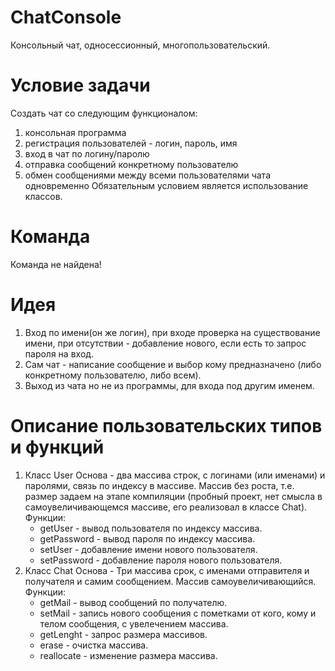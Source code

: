 # ChatConsole
Консольный чат, односессионный, многопользовательский.

# Условие задачи
Создать чат со следующим функционалом:

1. консольная программа
2. регистрация пользователей - логин, пароль, имя
3. вход в чат по логину/паролю
4. отправка сообщений конкретному пользователю
5. обмен сообщениями между всеми пользователями чата одновременно
Обязательным условием является использование классов.
# Команда
Команда не найдена!
# Идея
1. Вход по имени(он же логин), при входе проверка на существование имени, при отсутствии - добавление нового, если есть то запрос пароля на вход.
2. Сам чат - написание сообщение и выбор кому предназначено (либо конкретному пользователю, либо всем).
3. Выход из чата но не из программы, для входа под другим именем.
 # Описание пользовательских типов и функций
 1. Класс User
    Основа - два массива строк, с логинами (или именами) и паролями, связь по индексу в массиве.
    Массив без роста, т.е. размер задаем на этапе компиляции (пробный проект, нет смысла в
    самоувеличивающемся массиве, его реализовал в классе Chat).
    Функции:
    - getUser - вывод пользователя по индексу массива.
    - getPassword - вывод пароля по индексу массива.
    - setUser - добавление имени нового пользователя.
    - setPassword - добавление пароля нового пользователя.
  2. Класс Chat
     Основа - Три массива срок, с именами отправителя и получателя и самим сообщением.
     Массив самоувеличивающийся.
     Функции:
     - getMail - вывод сообщений по получателю.
     - setMail - запись нового сообщения с пометками от кого, кому и телом сообщения, с увелечением массива.
     - getLenght - запрос размера массивов.
     - erase - очистка массива.
     - reallocate - изменение размера массива.
